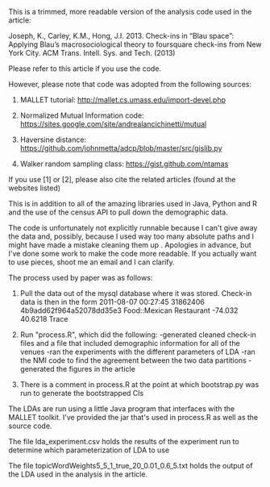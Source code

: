 This is a trimmed, more readable version of the analysis code used in the article: 

Joseph, K., Carley, K.M., Hong, J.I. 2013. Check-ins in “Blau space”: Applying Blau’s macrosociological theory to
foursquare check-ins from New York City. ACM Trans. Intell. Sys. and Tech. (2013)

Please refer to this article if you use the code.

However, please note that code was adopted from the following sources:

1. MALLET tutorial: http://mallet.cs.umass.edu/import-devel.php

2. Normalized Mutual Information code: https://sites.google.com/site/andrealancichinetti/mutual

3. Haversine distance: https://github.com/johnmetta/adcp/blob/master/src/gislib.py

4. Walker random sampling class: https://gist.github.com/ntamas

If you use [1] or [2], please also cite the related articles (found at the websites listed)

This is in addition to all of the amazing libraries used in Java, Python and R 
and the use of the census API to pull down the demographic data.

The code is unfortunately not explicitly runnable because I can't give away the data
and, possibly, because I used way too many absolute paths and I might have made a mistake cleaning them up . 
 Apologies in advance, but I've done some work to make the code more readable. 
 If you actually want to use pieces, shoot me an email and I can clarify.

The process used by paper was as follows:

1. Pull the data out of the mysql database where it was stored. Check-in data is then in the form
2011-08-07 00:27:45  31862406	4b9add62f964a52078dd35e3	Food::Mexican Restaurant	-74.032	40.6218	Trace

2. Run "process.R", which did the following:
-generated cleaned check-in files and a file that included demographic information for all of the venues 
-ran the experiments with the different parameters of LDA 
-ran the NMI code to find the agreement between the two data partitions
-generated the figures in the article

3. There is a comment in process.R at the point at which bootstrap.py was run to generate the
bootstrapped CIs

The LDAs are run using a little Java program that interfaces with the MALLET toolkit.  I've provided the jar 
that's used in process.R as well as the source code.

The file lda_experiment.csv holds the results of the experiment run to determine which parameterization
of LDA to use

The file topicWordWeights5_5_1_true_20_0.01_0.6_5.txt holds the output of the LDA used in the 
analysis in the article.